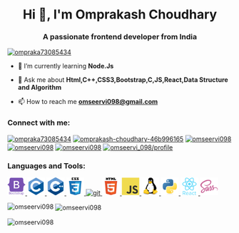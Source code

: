 <h1 align="center">Hi 👋, I'm Omprakash Choudhary</h1>
<h3 align="center">A passionate frontend developer from India</h3>

<p align="left"> <a href="https://twitter.com/ompraka73085434" target="blank"><img src="https://img.shields.io/twitter/follow/ompraka73085434?logo=twitter&style=for-the-badge" alt="ompraka73085434" /></a> </p>

- 🌱 I’m currently learning **Node.Js**

- 💬 Ask me about **Html,C++,CSS3,Bootstrap,C,JS,React,Data Structure and Algorithm**

- 📫 How to reach me **omseervi098@gmail.com**

<h3 align="left">Connect with me:</h3>
<p align="left">
<a href="https://twitter.com/ompraka73085434" target="blank"><img align="center" src="https://raw.githubusercontent.com/rahuldkjain/github-profile-readme-generator/master/src/images/icons/Social/twitter.svg" alt="ompraka73085434" height="30" width="40" /></a>
<a href="https://linkedin.com/in/omprakash-choudhary-46b996165" target="blank"><img align="center" src="https://raw.githubusercontent.com/rahuldkjain/github-profile-readme-generator/master/src/images/icons/Social/linked-in-alt.svg" alt="omprakash-choudhary-46b996165" height="30" width="40" /></a>
<a href="https://codesandbox.com/omseervi098" target="blank"><img align="center" src="https://raw.githubusercontent.com/rahuldkjain/github-profile-readme-generator/master/src/images/icons/Social/codesandbox.svg" alt="omseervi098" height="30" width="40" /></a>
<a href="https://www.hackerrank.com/omseervi098" target="blank"><img align="center" src="https://raw.githubusercontent.com/rahuldkjain/github-profile-readme-generator/master/src/images/icons/Social/hackerrank.svg" alt="omseervi098" height="30" width="40" /></a>
<a href="https://www.leetcode.com/omseervi098" target="blank"><img align="center" src="https://raw.githubusercontent.com/rahuldkjain/github-profile-readme-generator/master/src/images/icons/Social/leet-code.svg" alt="omseervi098" height="30" width="40" /></a>
<a href="https://auth.geeksforgeeks.org/user/omseervi_098/profile" target="blank"><img align="center" src="https://raw.githubusercontent.com/rahuldkjain/github-profile-readme-generator/master/src/images/icons/Social/geeks-for-geeks.svg" alt="omseervi_098/profile" height="30" width="40" /></a>
</p>

<h3 align="left">Languages and Tools:</h3>
<p align="left"> <a href="https://getbootstrap.com" target="_blank" rel="noreferrer"> <img src="https://raw.githubusercontent.com/devicons/devicon/master/icons/bootstrap/bootstrap-plain-wordmark.svg" alt="bootstrap" width="40" height="40"/> </a> <a href="https://www.cprogramming.com/" target="_blank" rel="noreferrer"> <img src="https://raw.githubusercontent.com/devicons/devicon/master/icons/c/c-original.svg" alt="c" width="40" height="40"/> </a> <a href="https://www.w3schools.com/cpp/" target="_blank" rel="noreferrer"> <img src="https://raw.githubusercontent.com/devicons/devicon/master/icons/cplusplus/cplusplus-original.svg" alt="cplusplus" width="40" height="40"/> </a> <a href="https://www.w3schools.com/css/" target="_blank" rel="noreferrer"> <img src="https://raw.githubusercontent.com/devicons/devicon/master/icons/css3/css3-original-wordmark.svg" alt="css3" width="40" height="40"/> </a> <a href="https://git-scm.com/" target="_blank" rel="noreferrer"> <img src="https://www.vectorlogo.zone/logos/git-scm/git-scm-icon.svg" alt="git" width="40" height="40"/> </a> <a href="https://www.w3.org/html/" target="_blank" rel="noreferrer"> <img src="https://raw.githubusercontent.com/devicons/devicon/master/icons/html5/html5-original-wordmark.svg" alt="html5" width="40" height="40"/> </a> <a href="https://developer.mozilla.org/en-US/docs/Web/JavaScript" target="_blank" rel="noreferrer"> <img src="https://raw.githubusercontent.com/devicons/devicon/master/icons/javascript/javascript-original.svg" alt="javascript" width="40" height="40"/> </a> <a href="https://www.linux.org/" target="_blank" rel="noreferrer"> <img src="https://raw.githubusercontent.com/devicons/devicon/master/icons/linux/linux-original.svg" alt="linux" width="40" height="40"/> </a> <a href="https://www.python.org" target="_blank" rel="noreferrer"> <img src="https://raw.githubusercontent.com/devicons/devicon/master/icons/python/python-original.svg" alt="python" width="40" height="40"/> </a> <a href="https://reactjs.org/" target="_blank" rel="noreferrer"> <img src="https://raw.githubusercontent.com/devicons/devicon/master/icons/react/react-original-wordmark.svg" alt="react" width="40" height="40"/> </a> <a href="https://sass-lang.com" target="_blank" rel="noreferrer"> <img src="https://raw.githubusercontent.com/devicons/devicon/master/icons/sass/sass-original.svg" alt="sass" width="40" height="40"/> </a> </p>

<p><img align="left" src="https://github-readme-stats.vercel.app/api/top-langs?username=omseervi098&show_icons=true&locale=en&layout=compact" alt="omseervi098" /></p>

<p>&nbsp;<img align="center" src="https://github-readme-stats.vercel.app/api?username=omseervi098&show_icons=true&locale=en" alt="omseervi098" /></p>

<p><img align="center" src="https://github-readme-streak-stats.herokuapp.com/?user=omseervi098&" alt="omseervi098" /></p>

